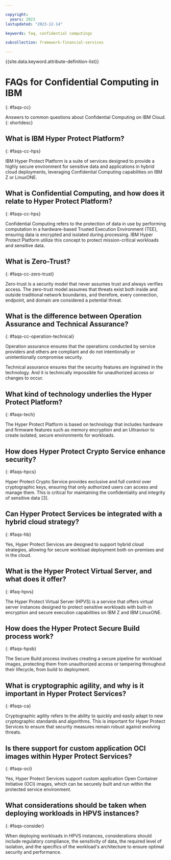 ```yaml
---

copyright:
  years: 2023
lastupdated: "2023-12-14"

keywords: faq, confidential computings

subcollection: framework-financial-services

---
```


{{site.data.keyword.attribute-definition-list}}


# FAQs for Confidential Computing in IBM
{: #faqs-cc}

Answers to common questions about Confidential Computing on IBM Cloud.
{: shortdesc}

## What is IBM Hyper Protect Platform?
{: #faqs-cc-hps}
    
IBM Hyper Protect Platform is a suite of services designed to provide a highly secure environment for sensitive data and applications in hybrid cloud deployments, leveraging Confidential Computing capabilities on IBM Z or LinuxONE.

## What is Confidential Computing, and how does it relate to Hyper Protect Platform?
{: #faqs-cc-hps}

Confidential Computing refers to the protection of data in use by performing computation in a hardware-based Trusted Execution Environment (TEE), ensuring data is encrypted and isolated during processing. IBM Hyper Protect Platform utilize this concept to protect mission-critical workloads and sensitive data.

## What is Zero-Trust?
{: #faqs-cc-zero-trust}

Zero-trust is a security model that never assumes trust and always verifies access. The zero-trust model assumes that threats exist both inside and outside traditional network boundaries, and therefore, every connection, endpoint, and domain are considered a potential threat. 

## What is the difference between Operation Assurance and Technical Assurance?
{: #faqs-cc-operation-technical}

Operation assurance ensures that the operations conducted by service providers and others are compliant and do not intentionally or unintentionally compromise security.

Technical assurance ensures that the security features are ingrained in the technology. And it is technically impossible for unauthorized access or changes to occur.


## What kind of technology underlies the Hyper Protect Platform?
{: #faqs-tech}
    
The Hyper Protect Platform is based on technology that includes hardware and firmware features such as memory encryption and an Ultravisor to create isolated, secure environments for workloads.

## How does Hyper Protect Crypto Service enhance security?
{: #faqs-hpcs}

 Hyper Protect Crypto Service provides exclusive and full control over cryptographic keys, ensuring that only authorized users can access and manage them. This is critical for maintaining the confidentiality and integrity of sensitive data [3].

## Can Hyper Protect Services be integrated with a hybrid cloud strategy?
{: #faqs-hb}

Yes, Hyper Protect Services are designed to support hybrid cloud strategies, allowing for secure workload deployment both on-premises and in the cloud.

## What is the Hyper Protect Virtual Server, and what does it offer?
{: #faq-hpvs}
    
The Hyper Protect Virtual Server (HPVS) is a service that offers virtual server instances designed to protect sensitive workloads with built-in encryption and secure execution capabilities on IBM Z and IBM LinuxONE.

## How does the Hyper Protect Secure Build process work?
{: #faqs-hpsb}

The Secure Build process involves creating a secure pipeline for workload images, protecting them from unauthorized access or tampering throughout their lifecycle, from build to deployment.

## What is cryptographic agility, and why is it important in Hyper Protect Services?
{: #faqs-ca}
    
Cryptographic agility refers to the ability to quickly and easily adapt to new cryptographic standards and algorithms. This is important for Hyper Protect Services to ensure that security measures remain robust against evolving threats.

## Is there support for custom application OCI images within Hyper Protect Services?
{: #faqs-oci}    
    
Yes, Hyper Protect Services support custom application Open Container Initiative (OCI) images, which can be securely built and run within the protected service environment.

## What considerations should be taken when deploying workloads in HPVS instances?
{: #faqs-consider}

When deploying workloads in HPVS instances, considerations should include regulatory compliance, the sensitivity of data, the required level of isolation, and the specifics of the workload's architecture to ensure optimal security and performance.

